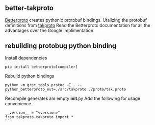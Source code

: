 ## better-takproto

[Betterproto](https://pypi.org/project/betterproto/) creates pythonic protobuf bindings.
Utalizing the protobuf definitions from [takproto](https://github.com/snstac/takproto/tree/main)
Read the Betterproto documentation for all the advantages over the Google implimentation.

## rebuilding protobug python binding

Install dependencies
```
pip install betterproto[compiler]
```

Rebuild python bindings
```
python -m grpc_tools.protoc -I . --python_betterproto_out=./src/takproto ./proto/tak.proto
```

Recompile generates am empty __init__.py
Add the following for usage convenience.
```
__version__ = "<version>"
from takproto.takproto import *
``